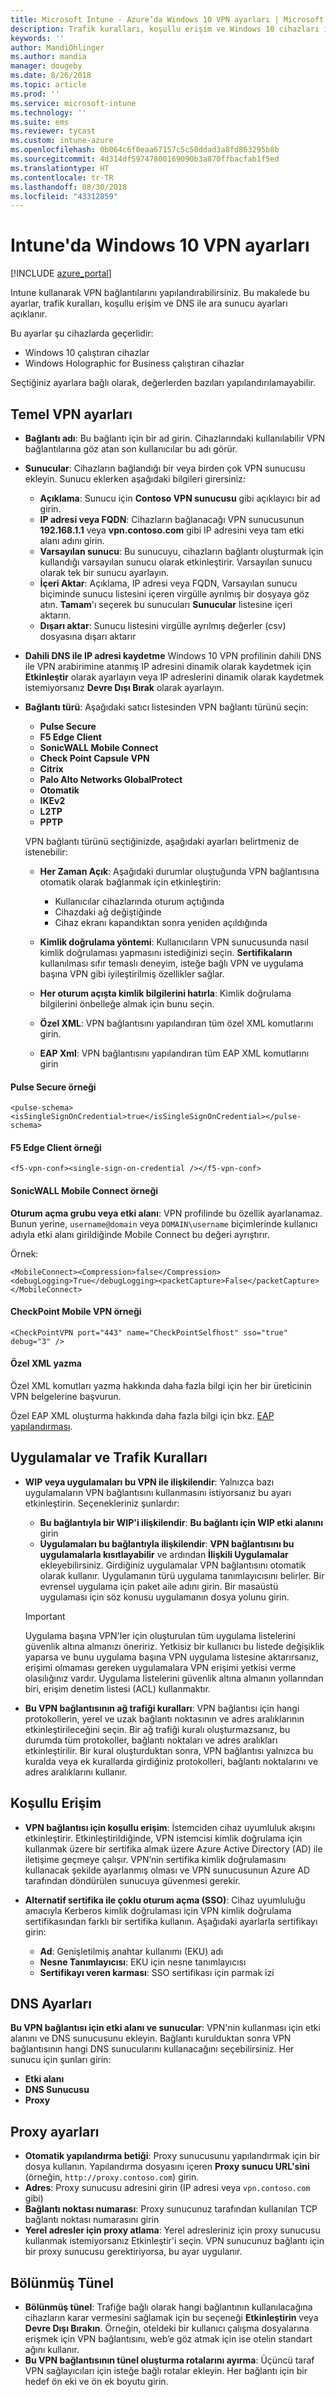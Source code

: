 ```yaml
---
title: Microsoft Intune - Azure’da Windows 10 VPN ayarları | Microsoft Docs
description: Trafik kuralları, koşullu erişim ve Windows 10 cihazları ile Windows Holographic for Business cihazları için DNS ile ara sunucu ayarları da dahil olmak üzere Microsoft Intune'da sağlanan VPN ayarları, bunların ne için kullanıldığı ve ne yaptıkları hakkındaki bilgileri okuyun ve öğrenin.
keywords: ''
author: MandiOhlinger
ms.author: mandia
manager: dougeby
ms.date: 8/26/2018
ms.topic: article
ms.prod: ''
ms.service: microsoft-intune
ms.technology: ''
ms.suite: ems
ms.reviewer: tycast
ms.custom: intune-azure
ms.openlocfilehash: 0b064c6f0eaa67157c5c50ddad3a8fd863295b8b
ms.sourcegitcommit: 4d314df59747800169090b3a870ffbacfab1f5ed
ms.translationtype: HT
ms.contentlocale: tr-TR
ms.lasthandoff: 08/30/2018
ms.locfileid: "43312859"
---
```

# <a name="windows-10-vpn-settings-in-intune"></a>Intune'da Windows 10 VPN ayarları

[!INCLUDE [azure_portal](./includes/azure_portal.md)]

Intune kullanarak VPN bağlantılarını yapılandırabilirsiniz. Bu makalede bu ayarlar, trafik kuralları, koşullu erişim ve DNS ile ara sunucu ayarları açıklanır.

Bu ayarlar şu cihazlarda geçerlidir:

- Windows 10 çalıştıran cihazlar
- Windows Holographic for Business çalıştıran cihazlar

Seçtiğiniz ayarlara bağlı olarak, değerlerden bazıları yapılandırılamayabilir.

## <a name="base-vpn-settings"></a>Temel VPN ayarları

- **Bağlantı adı**: Bu bağlantı için bir ad girin. Cihazlarındaki kullanılabilir VPN bağlantılarına göz atan son kullanıcılar bu adı görür.
- **Sunucular**: Cihazların bağlandığı bir veya birden çok VPN sunucusu ekleyin. Sunucu eklerken aşağıdaki bilgileri girersiniz:
  - **Açıklama**: Sunucu için **Contoso VPN sunucusu** gibi açıklayıcı bir ad girin.
  - **IP adresi veya FQDN**: Cihazların bağlanacağı VPN sunucusunun **192.168.1.1** veya **vpn.contoso.com** gibi IP adresini veya tam etki alanı adını girin.
  - **Varsayılan sunucu**: Bu sunucuyu, cihazların bağlantı oluşturmak için kullandığı varsayılan sunucu olarak etkinleştirir. Varsayılan sunucu olarak tek bir sunucu ayarlayın.
  - **İçeri Aktar**: Açıklama, IP adresi veya FQDN, Varsayılan sunucu biçiminde sunucu listesini içeren virgülle ayrılmış bir dosyaya göz atın. **Tamam**'ı seçerek bu sunucuları **Sunucular** listesine içeri aktarın.
  - **Dışarı aktar**: Sunucu listesini virgülle ayrılmış değerler (csv) dosyasına dışarı aktarır

- **Dahili DNS ile IP adresi kaydetme** Windows 10 VPN profilinin dahili DNS ile VPN arabirimine atanmış IP adresini dinamik olarak kaydetmek için **Etkinleştir** olarak ayarlayın veya IP adreslerini dinamik olarak kaydetmek istemiyorsanız **Devre Dışı Bırak** olarak ayarlayın.

- **Bağlantı türü**: Aşağıdaki satıcı listesinden VPN bağlantı türünü seçin:

  - **Pulse Secure**
  - **F5 Edge Client**
  - **SonicWALL Mobile Connect**
  - **Check Point Capsule VPN**
  - **Citrix**
  - **Palo Alto Networks GlobalProtect**
  - **Otomatik**
  - **IKEv2**
  - **L2TP**
  - **PPTP**

  VPN bağlantı türünü seçtiğinizde, aşağıdaki ayarları belirtmeniz de istenebilir:  
    - **Her Zaman Açık**: Aşağıdaki durumlar oluştuğunda VPN bağlantısına otomatik olarak bağlanmak için etkinleştirin: 
      - Kullanıcılar cihazlarında oturum açtığında
      - Cihazdaki ağ değiştiğinde
      - Cihaz ekranı kapandıktan sonra yeniden açıldığında 

    - **Kimlik doğrulama yöntemi**: Kullanıcıların VPN sunucusunda nasıl kimlik doğrulaması yapmasını istediğinizi seçin. **Sertifikaların** kullanılması sıfır temaslı deneyim, isteğe bağlı VPN ve uygulama başına VPN gibi iyileştirilmiş özellikler sağlar.
    - **Her oturum açışta kimlik bilgilerini hatırla**: Kimlik doğrulama bilgilerini önbelleğe almak için bunu seçin.
    - **Özel XML**: VPN bağlantısını yapılandıran tüm özel XML komutlarını girin.
    - **EAP Xml**: VPN bağlantısını yapılandıran tüm EAP XML komutlarını girin

#### <a name="pulse-secure-example"></a>Pulse Secure örneği

```
<pulse-schema><isSingleSignOnCredential>true</isSingleSignOnCredential></pulse-schema>
```

#### <a name="f5-edge-client-example"></a>F5 Edge Client örneği

```
<f5-vpn-conf><single-sign-on-credential /></f5-vpn-conf>
```

#### <a name="sonicwall-mobile-connect-example"></a>SonicWALL Mobile Connect örneği
**Oturum açma grubu veya etki alanı**: VPN profilinde bu özellik ayarlanamaz. Bunun yerine, `username@domain` veya `DOMAIN\username` biçimlerinde kullanıcı adıyla etki alanı girildiğinde Mobile Connect bu değeri ayrıştırır.

Örnek:

```
<MobileConnect><Compression>false</Compression><debugLogging>True</debugLogging><packetCapture>False</packetCapture></MobileConnect>
```

#### <a name="checkpoint-mobile-vpn-example"></a>CheckPoint Mobile VPN örneği

```
<CheckPointVPN port="443" name="CheckPointSelfhost" sso="true" debug="3" />
```

#### <a name="writing-custom-xml"></a>Özel XML yazma
Özel XML komutları yazma hakkında daha fazla bilgi için her bir üreticinin VPN belgelerine başvurun.

Özel EAP XML oluşturma hakkında daha fazla bilgi için bkz. [EAP yapılandırması](https://docs.microsoft.com/windows/client-management/mdm/eap-configuration).

## <a name="apps-and-traffic-rules"></a>Uygulamalar ve Trafik Kuralları

- **WIP veya uygulamaları bu VPN ile ilişkilendir**: Yalnızca bazı uygulamaların VPN bağlantısını kullanmasını istiyorsanız bu ayarı etkinleştirin. Seçenekleriniz şunlardır:

  - **Bu bağlantıyla bir WIP'i ilişkilendir**: **Bu bağlantı için WIP etki alanını** girin
  - **Uygulamaları bu bağlantıyla ilişkilendir**: **VPN bağlantısını bu uygulamalarla kısıtlayabilir** ve ardından **İlişkili Uygulamalar** ekleyebilirsiniz. Girdiğiniz uygulamalar VPN bağlantısını otomatik olarak kullanır. Uygulamanın türü uygulama tanımlayıcısını belirler. Bir evrensel uygulama için paket aile adını girin. Bir masaüstü uygulaması için söz konusu uygulamanın dosya yolunu girin.
  >[!IMPORTANT]
  >Uygulama başına VPN'ler için oluşturulan tüm uygulama listelerini güvenlik altına almanızı öneririz. Yetkisiz bir kullanıcı bu listede değişiklik yaparsa ve bunu uygulama başına VPN uygulama listesine aktarırsanız, erişimi olmaması gereken uygulamalara VPN erişimi yetkisi verme olasılığınız vardır. Uygulama listelerini güvenlik altına almanın yollarından biri, erişim denetim listesi (ACL) kullanmaktır.

- **Bu VPN bağlantısının ağ trafiği kuralları**: VPN bağlantısı için hangi protokollerin, yerel ve uzak bağlantı noktasının ve adres aralıklarının etkinleştirileceğini seçin. Bir ağ trafiği kuralı oluşturmazsanız, bu durumda tüm protokoller, bağlantı noktaları ve adres aralıkları etkinleştirilir. Bir kural oluşturduktan sonra, VPN bağlantısı yalnızca bu kuralda veya ek kurallarda girdiğiniz protokolleri, bağlantı noktalarını ve adres aralıklarını kullanır.

## <a name="conditional-access"></a>Koşullu Erişim

- **VPN bağlantısı için koşullu erişim**: İstemciden cihaz uyumluluk akışını etkinleştirir. Etkinleştirildiğinde, VPN istemcisi kimlik doğrulama için kullanmak üzere bir sertifika almak üzere Azure Active Directory (AD) ile iletişime geçmeye çalışır. VPN’nin sertifika kimlik doğrulamasını kullanacak şekilde ayarlanmış olması ve VPN sunucusunun Azure AD tarafından döndürülen sunucuya güvenmesi gerekir.

- **Alternatif sertifika ile çoklu oturum açma (SSO)**: Cihaz uyumluluğu amacıyla Kerberos kimlik doğrulaması için VPN kimlik doğrulama sertifikasından farklı bir sertifika kullanın. Aşağıdaki ayarlarla sertifikayı girin:

  - **Ad**: Genişletilmiş anahtar kullanımı (EKU) adı
  - **Nesne Tanımlayıcısı**: EKU için nesne tanımlayıcısı
  - **Sertifikayı veren karması**: SSO sertifikası için parmak izi

## <a name="dns-settings"></a>DNS Ayarları

**Bu VPN bağlantısı için etki alanı ve sunucular**: VPN'nin kullanması için etki alanını ve DNS sunucusunu ekleyin. Bağlantı kurulduktan sonra VPN bağlantısının hangi DNS sunucularını kullanacağını seçebilirsiniz. Her sunucu için şunları girin:
- **Etki alanı**
- **DNS Sunucusu**
- **Proxy**

## <a name="proxy-settings"></a>Proxy ayarları

- **Otomatik yapılandırma betiği**: Proxy sunucusunu yapılandırmak için bir dosya kullanın. Yapılandırma dosyasını içeren **Proxy sunucu URL'sini** (örneğin, `http://proxy.contoso.com`) girin.
- **Adres**: Proxy sunucusu adresini girin (IP adresi veya `vpn.contoso.com` gibi)
- **Bağlantı noktası numarası**: Proxy sunucunuz tarafından kullanılan TCP bağlantı noktası numarasını girin
- **Yerel adresler için proxy atlama**: Yerel adresleriniz için proxy sunucusu kullanmak istemiyorsanız Etkinleştir'i seçin. VPN sunucunuz bağlantı için bir proxy sunucusu gerektiriyorsa, bu ayar uygulanır.

## <a name="split-tunneling"></a>Bölünmüş Tünel

- **Bölünmüş tünel**: Trafiğe bağlı olarak hangi bağlantının kullanılacağına cihazların karar vermesini sağlamak için bu seçeneği **Etkinleştirin** veya **Devre Dışı Bırakın**. Örneğin, oteldeki bir kullanıcı çalışma dosyalarına erişmek için VPN bağlantısını, web’e göz atmak için ise otelin standart ağını kullanır.
- **Bu VPN bağlantısının tünel oluşturma rotalarını ayırma**: Üçüncü taraf VPN sağlayıcıları için isteğe bağlı rotalar ekleyin. Her bağlantı için bir hedef ön eki ve ön ek boyutu girin.

